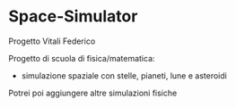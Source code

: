 # Space-Simulator
Progetto Vitali Federico

Progetto di scuola di fisica/matematica:
- simulazione spaziale con stelle, pianeti, lune e asteroidi

Potrei poi aggiungere altre simulazioni fisiche
